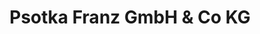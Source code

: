 ---
title: "Psotka Franz GmbH & Co KG"
url: /brunnenthal/psotka-franz-gmbh-und-co-kg/
shop: Autohaus
---
